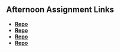## Afternoon Assignment Links

* **[Repo](https://github.com/LauraAlspaugh/Week-Two)**
* **[Repo](https://github.com/LauraAlspaugh/Week-Two/tree/main/Swarm-Site)**
* **[Repo](https://github.com/LauraAlspaugh/Ice-Cream-Parlor)**
* **[Repo](https://github.com/LauraAlspaugh/<ASSIGNMENT_REPO>)**
